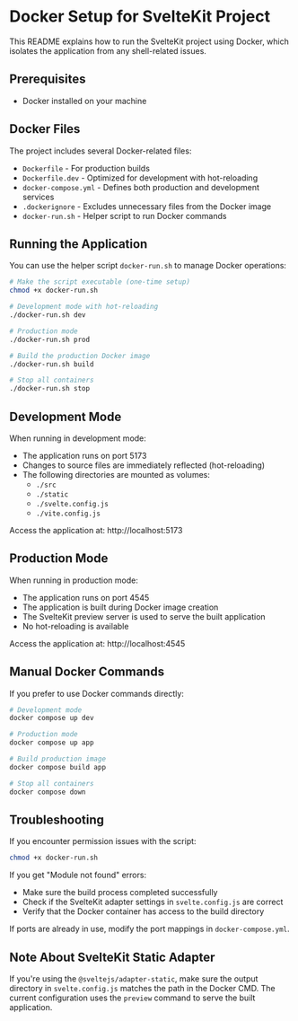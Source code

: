 # Docker Setup for SvelteKit Project

This README explains how to run the SvelteKit project using Docker, which isolates the application from any shell-related issues.

## Prerequisites

- Docker installed on your machine

## Docker Files

The project includes several Docker-related files:

- `Dockerfile` - For production builds
- `Dockerfile.dev` - Optimized for development with hot-reloading
- `docker-compose.yml` - Defines both production and development services
- `.dockerignore` - Excludes unnecessary files from the Docker image
- `docker-run.sh` - Helper script to run Docker commands

## Running the Application

You can use the helper script `docker-run.sh` to manage Docker operations:

```bash
# Make the script executable (one-time setup)
chmod +x docker-run.sh

# Development mode with hot-reloading
./docker-run.sh dev

# Production mode
./docker-run.sh prod

# Build the production Docker image
./docker-run.sh build

# Stop all containers
./docker-run.sh stop
```

## Development Mode

When running in development mode:

- The application runs on port 5173
- Changes to source files are immediately reflected (hot-reloading)
- The following directories are mounted as volumes:
  - `./src`
  - `./static`
  - `./svelte.config.js`
  - `./vite.config.js`

Access the application at: http://localhost:5173

## Production Mode

When running in production mode:

- The application runs on port 4545
- The application is built during Docker image creation
- The SvelteKit preview server is used to serve the built application
- No hot-reloading is available

Access the application at: http://localhost:4545

## Manual Docker Commands

If you prefer to use Docker commands directly:

```bash
# Development mode
docker compose up dev

# Production mode
docker compose up app

# Build production image
docker compose build app

# Stop all containers
docker compose down
```

## Troubleshooting

If you encounter permission issues with the script:
```bash
chmod +x docker-run.sh
```

If you get "Module not found" errors:
- Make sure the build process completed successfully 
- Check if the SvelteKit adapter settings in `svelte.config.js` are correct
- Verify that the Docker container has access to the build directory

If ports are already in use, modify the port mappings in `docker-compose.yml`.

## Note About SvelteKit Static Adapter

If you're using the `@sveltejs/adapter-static`, make sure the output directory in `svelte.config.js` matches the path in the Docker CMD. The current configuration uses the `preview` command to serve the built application. 